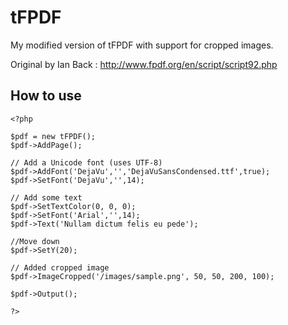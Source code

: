 # tFPDF
My modified version of tFPDF with support for cropped images.

Original by Ian Back : http://www.fpdf.org/en/script/script92.php

## How to use

    <?php
    
    $pdf = new tFPDF();
    $pdf->AddPage();
    
    // Add a Unicode font (uses UTF-8)
    $pdf->AddFont('DejaVu','','DejaVuSansCondensed.ttf',true);
    $pdf->SetFont('DejaVu','',14);
    
    // Add some text
    $pdf->SetTextColor(0, 0, 0);
    $pdf->SetFont('Arial','',14);
    $pdf->Text('Nullam dictum felis eu pede');
    
    //Move down
    $pdf->SetY(20);
    
    // Added cropped image 
    $pdf->ImageCropped('/images/sample.png', 50, 50, 200, 100);
        
    $pdf->Output();
    
    ?>
